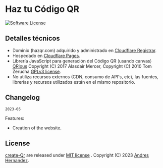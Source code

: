 # Haz tu Código QR

[![Software License](https://img.shields.io/badge/license-MIT-brightgreen.svg)](LICENSE)

## Detalles técnicos
- Dominio (hazqr.com) adquirido y administrado en [Cloudflare Registrar](https://www.cloudflare.com/products/registrar/).
- Hospedado en [Cloudflare Pages](https://pages.cloudflare.com/).
- Librería JavaScript para generación del Código QR (usando canvas) [QRious](https://github.com/neocotic/qrious) Copyright (C) 2017 Alasdair Mercer, Copyright (C) 2010 Tom Zerucha [GPLv3 license](https://github.com/neocotic/qrious/blob/master/LICENSE.md).
- No utiliza recursos externos (CDN, consumo de API's, etc), las fuentes, librerías y recursos utilizados están en el mismo repositorio.

## Changelog

`2023-05`

Features:
- Creation of the website.

## License

[create-Qr](https://github.com/Zz-andres-zZ/create-Qr) are released under [MIT license](https://github.com/Zz-andres-zZ/create-Qr/blob/MyMain/LICENSE) . Copyright (C) 2023 [Andres Hernandez](https://github.com/Zz-andres-zZ).

